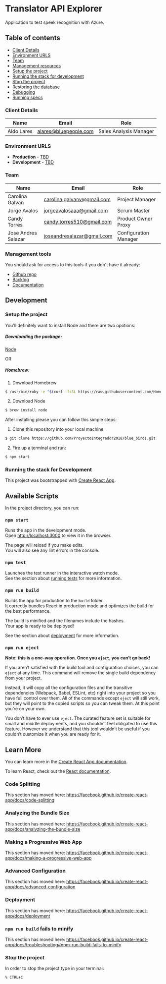 # Translator API Explorer

Application to test speek recognition with Azure.

## Table of contents

- [Client Details](#client-details)
- [Environment URLS](#environment-urls)
- [Team](#team)
- [Management resources](#management-resources)
- [Setup the project](#setup-the-project)
- [Running the stack for development](#running-the-stack-for-development)
- [Stop the project](#stop-the-project)
- [Restoring the database](#restoring-the-database)
- [Debugging](#debugging)
- [Running specs](#running-specs)

### Client Details

| Name       | Email                 | Role                   |
| ---------- | --------------------- | ---------------------- |
| Aldo Lares | alares@bluepeople.com | Sales Analysis Manager |

### Environment URLS

- **Production** - [TBD](TBD)
- **Development** - [TBD](TBD)

### Team

| Name                | Email                      | Role                  |
| ------------------- | -------------------------- | --------------------- |
| Carolina Galvan     | carolina.galvanv@gmail.com | Project Manager       |
| Jorge Avalos        | jorgeavalosaaa@gmail.com   | Scrum Master          |
| Candy Torres        | candy.torres510@gmail.com  | Product Owner Proxy   |
| Jose Andres Salazar | joseandresalazar@gmail.com | Configuration Manager |

### Management tools

You should ask for access to this tools if you don't have it already:

- [Github repo](https://github.com/ProyectoIntegrador2018/blue_birds)
- [Backlog](https://docs.google.com/document/d/1ibd9auC3nlkA--fBIC37PVbHbo4qkUpe6YE5Uf9WbG8/edit?usp=sharing)
- [Documentation](https://docs.google.com/document/d/1jx1fpkFhEzZHPUsJngT_Qtz-1oZ9JVhEGz6VxkFLheQ/edit?usp=sharing)

## Development

### Setup the project

You'll definitely want to install Node and there are two opotions:

##### Downloading the package:

[Node](https://nodejs.org/en/download/)

OR

##### Homebrew:

1. Download Homebrew

```bash
$ /usr/bin/ruby -e "$(curl -fsSL https://raw.githubusercontent.com/Homebrew/install/master/install)"
```

2. Download Node

```bash
$ brew install node
```

After installing please you can follow this simple steps:

1. Clone this repository into your local machine

```bash
$ git clone https://github.com/ProyectoIntegrador2018/blue_birds.git
```

2. Fire up a terminal and run:

```bash
$ npm start
```

### Running the stack for Development

This project was bootstrapped with [Create React App](https://github.com/facebook/create-react-app).

## Available Scripts

In the project directory, you can run:

### `npm start`

Runs the app in the development mode.<br>
Open [http://localhost:3000](http://localhost:3000) to view it in the browser.

The page will reload if you make edits.<br>
You will also see any lint errors in the console.

### `npm test`

Launches the test runner in the interactive watch mode.<br>
See the section about [running tests](https://facebook.github.io/create-react-app/docs/running-tests) for more information.

### `npm run build`

Builds the app for production to the `build` folder.<br>
It correctly bundles React in production mode and optimizes the build for the best performance.

The build is minified and the filenames include the hashes.<br>
Your app is ready to be deployed!

See the section about [deployment](https://facebook.github.io/create-react-app/docs/deployment) for more information.

### `npm run eject`

**Note: this is a one-way operation. Once you `eject`, you can’t go back!**

If you aren’t satisfied with the build tool and configuration choices, you can `eject` at any time. This command will remove the single build dependency from your project.

Instead, it will copy all the configuration files and the transitive dependencies (Webpack, Babel, ESLint, etc) right into your project so you have full control over them. All of the commands except `eject` will still work, but they will point to the copied scripts so you can tweak them. At this point you’re on your own.

You don’t have to ever use `eject`. The curated feature set is suitable for small and middle deployments, and you shouldn’t feel obligated to use this feature. However we understand that this tool wouldn’t be useful if you couldn’t customize it when you are ready for it.

## Learn More

You can learn more in the [Create React App documentation](https://facebook.github.io/create-react-app/docs/getting-started).

To learn React, check out the [React documentation](https://reactjs.org/).

### Code Splitting

This section has moved here: https://facebook.github.io/create-react-app/docs/code-splitting

### Analyzing the Bundle Size

This section has moved here: https://facebook.github.io/create-react-app/docs/analyzing-the-bundle-size

### Making a Progressive Web App

This section has moved here: https://facebook.github.io/create-react-app/docs/making-a-progressive-web-app

### Advanced Configuration

This section has moved here: https://facebook.github.io/create-react-app/docs/advanced-configuration

### Deployment

This section has moved here: https://facebook.github.io/create-react-app/docs/deployment

### `npm run build` fails to minify

This section has moved here: https://facebook.github.io/create-react-app/docs/troubleshooting#npm-run-build-fails-to-minify

### Stop the project

In order to stop the project type in your terminal:

```
% CTRL+C
```